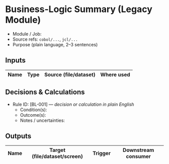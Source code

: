 # Business-Logic Summary (Legacy Module)

- Module / Job:
- Source refs: `cobol/...`, `jcl/...`
- Purpose (plain language, 2–3 sentences)

## Inputs
| Name | Type | Source (file/dataset) | Where used |
| --- | --- | --- | --- |

## Decisions & Calculations
- Rule ID: [BL-001] — *decision or calculation in plain English*
  - Condition(s):
  - Outcome(s):
  - Notes / uncertainties:

## Outputs
| Name | Target (file/dataset/screen) | Trigger | Downstream consumer |
| --- | --- | --- | --- |
